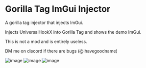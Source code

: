 # Gorilla Tag ImGui Injector
A gorilla tag injector that injects ImGui.

Injects UniversalHookX into Gorilla Tag and shows the demo ImGui. 

This is not a mod and is entirely useless.

DM me on discord if there are bugs (@ihavegoodname)


![image](https://github.com/ihavegoodnameiscool/GorillaTag-ImGui-Injector/assets/134086902/6dd98ba7-2459-4bf4-be2b-80ed7d359d9e)
![image](https://github.com/ihavegoodnameiscool/GorillaTag-ImGui-Injector/assets/134086902/ad439874-03fb-4a1f-bab5-4aee8269af87)
![image](https://github.com/ihavegoodnameiscool/GorillaTag-ImGui-Injector/assets/134086902/3e8d8bc5-60d1-40d0-a6c3-d9b1d7a4c102)
